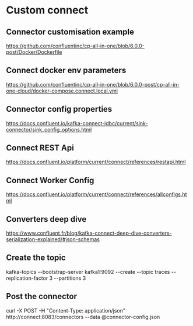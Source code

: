 # Custom connect

## Connector customisation example
https://github.com/confluentinc/cp-all-in-one/blob/6.0.0-post/Docker/Dockerfile

## Connect docker env parameters
https://github.com/confluentinc/cp-all-in-one/blob/6.0.0-post/cp-all-in-one-cloud/docker-compose.connect.local.yml

## Connector config properties
https://docs.confluent.io/kafka-connect-jdbc/current/sink-connector/sink_config_options.html

## Connect REST Api
https://docs.confluent.io/platform/current/connect/references/restapi.html

## Connect Worker Config
https://docs.confluent.io/platform/current/connect/references/allconfigs.html

## Converters deep dive
https://www.confluent.fr/blog/kafka-connect-deep-dive-converters-serialization-explained/#json-schemas

## Create the topic

kafka-topics --bootstrap-server kafka1:9092 --create --topic traces --replication-factor 3 --partitions 3

## Post the connector

curl -X POST -H "Content-Type: application/json" http://connect:8083/connectors --data @connector-config.json
